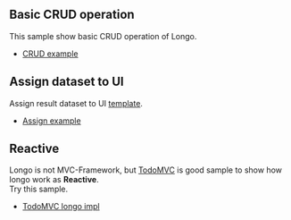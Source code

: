 ## Basic CRUD operation

This sample show basic CRUD operation of Longo.

* [CRUD example](http://georgeosddev.github.io/longo/example/simple)

## Assign dataset to UI

Assign result dataset to UI [template](http://underscorejs.org/#template).

* [Assign example](http://georgeosddev.github.io/longo/example/assign)

## Reactive

Longo is not MVC-Framework, but [TodoMVC](http://todomvc.com/) is good sample to show how longo work as **Reactive**.<br>
Try this sample.

* [TodoMVC longo impl](http://georgeosddev.github.io/longo/example/todomvc)
